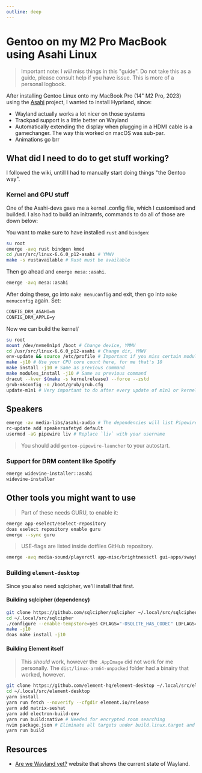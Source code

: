 ```yaml
---
outline: deep
---
```


# Gentoo on my M2 Pro MacBook using Asahi Linux

> Important note: I *will* miss things in this "guide". Do not take this as a guide, please consult help if you have issue. This is more of a personal logbook.

After installing Gentoo Linux onto my MacBook Pro (14" M2 Pro, 2023) using the [Asahi](https://asahilinux.org) project, I wanted to install Hyprland, since:

- Wayland actually works a lot nicer on those systems
- Trackpad support is a little better on Wayland
- Automatically extending the display when plugging in a HDMI cable is a gamechanger. The way this worked on macOS was sub-par.
- Animations go brr

## What did I need to do to get stuff working?

I followed the wiki, untill I had to manually start doing things "the Gentoo way".

### Kernel and GPU stuff

One of the Asahi-devs gave me a kernel .config file, which I customised and builded. I also had to build an initramfs, commands to do all of those are down below:

You want to make sure to have installed `rust` and `bindgen`:

```sh
su root
emerge -avq rust bindgen kmod
cd /usr/src/linux-6.6.0_p12-asahi # YMWV
make -s rustavailable # Rust must be available
```
Then go ahead and `emerge mesa::asahi`.

```sh
emerge -avq mesa::asahi
```

After doing these, go into `make menuconfig` and exit, then go into `make menuconfig` again. Set:

```txt
CONFIG_DRM_ASAHI=m
CONFIG_DRM_APPLE=y
```

Now we can build the kernel/


```sh
su root
mount /dev/nvme0n1p4 /boot # Change device, YMMV
cd /usr/src/linux-6.6.0_p12-asahi # Change dir, YMWV
env-update && source /etc/profile # Important if you miss certain modules, I have this set inside root's bashrc
make -j10 # Use your CPU core count here, for me that's 10
make install -j10 # Same as previous command
make modules_install -j10 # Same as previous command
dracut --kver $(make -s kernelrelease) --force --zstd
grub-mkconfig -o /boot/grub/grub.cfg
update-m1n1 # Very important to do after every update of m1n1 or kernel update!
```

## Speakers

```sh
emerge -av media-libs/asahi-audio # The dependencies will list Pipewire with the correct USE-flags
rc-update add speakersafetyd default
usermod -aG pipewire liv # Replace `liv` with your username
```

> You should add `gentoo-pipewire-launcher` to your autostart.

### Support for DRM content like Spotify

```sh
emerge widevine-installer::asahi
widevine-installer
```

## Other tools you might want to use

> Part of these needs GURU, to enable it:

```sh
emerge app-eselect/eselect-repository
doas eselect repository enable guru
emerge --sync guru
```

> USE-flags are listed inside dotfiles GitHub repository.

```sh
emerge -avq media-sound/playerctl app-misc/brightnessctl gui-apps/swaybg gui-apps/swaylock gui-apps/tofi media-gfx/imv gui-apps/wl-clipboard gui-apps/grim gui-apps/slurp media-sound/pavucontrol gui-apps/waybar sys-apps/ripgrep
```

### Building `element-desktop`

Since you also need sqlcipher, we'll install that first.

#### Building sqlcipher (dependency)

```sh
git clone https://github.com/sqlcipher/sqlcipher ~/.local/src/sqlcipher
cd ~/.local/src/sqlcipher
./configure --enable-tempstore=yes CFLAGS="-DSQLITE_HAS_CODEC" LDFLAGS="-lcrypto"
make -j10
doas make install -j10
```

#### Building Element itself

> This *should* work, however the `.AppImage` did not work for me personally. The `dist/linux-arm64-unpacked` folder had a binairy that worked, however.

```sh
git clone https://github.com/element-hq/element-desktop ~/.local/src/element-desktop
cd ~/.local/src/element-desktop
yarn install
yarn run fetch --noverify --cfgdir element.io/release
yarn add matrix-seshat
yarn add electron-build-env
yarn run build:native # Needed for encrypted room searching
nvim package.json # Eliminate all targets under build.linux.target and add "AppImage"
yarn run build
```

## Resources

* [Are we Wayland yet?](https://arewewaylandyet.com/) website that shows the current state of Wayland.
